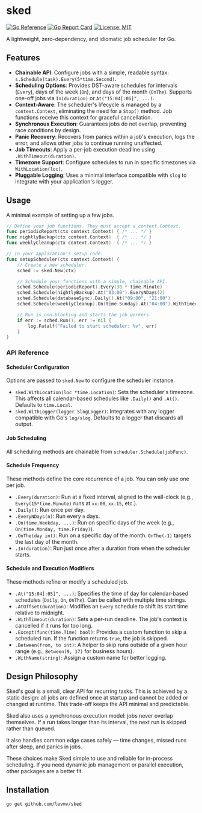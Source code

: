 # sked

[![Go Reference](https://pkg.go.dev/badge/github.com/levmv/sked.svg)](https://pkg.go.dev/github.com/levmv/sked)
[![Go Report Card](https://goreportcard.com/badge/github.com/levmv/sked)](https://goreportcard.com/report/github.com/levmv/sked)
[![License: MIT](https://img.shields.io/badge/License-MIT-yellow.svg)](https://opensource.org/licenses/MIT)

A lightweight, zero-dependency, and idiomatic job scheduler for Go.

## Features

-   **Chainable API**: Configure jobs with a simple, readable syntax: `s.Schedule(task).Every(5*time.Second)`.
-   **Scheduling Options**: Provides DST-aware schedules for intervals (`Every`), days of the week (`On`), and days of the month (`OnThe`). Supports one-off jobs via `In(duration)` or `At("15:04[:05]", ...)`.
-   **Context-Aware**: The scheduler's lifecycle is managed by a `context.Context`, eliminating the need for a `Stop()` method. Job functions receive this context for graceful cancellation.
-   **Synchronous Execution**: Guarantees jobs do not overlap, preventing race conditions by design.
-   **Panic Recovery**: Recovers from panics within a job's execution, logs the error, and allows other jobs to continue running unaffected.
-   **Job Timeouts**: Apply a per-job execution deadline using `.WithTimeout(duration)`.
-   **Timezone Support**: Configure schedules to run in specific timezones via `WithLocation(loc)`.
-   **Pluggable Logging**: Uses a minimal interface compatible with `slog` to integrate with your application's logger.



## Usage

A minimal example of setting up a few jobs.

```go
// Define your job functions. They must accept a context.Context.
func periodicReport(ctx context.Context) { /* ... */ }
func nightlyBackup(ctx context.Context)  { /* ... */ }
func weeklyCleanup(ctx context.Context)  { /* ... */ }

// In your application's setup code:
func setupScheduler(ctx context.Context) {
	// Create a new scheduler.
	sched := sked.New(ctx)

	// Schedule your functions with a simple, chainable API.
	sched.Schedule(periodicReport).Every(30 * time.Minute)
	sched.Schedule(nightlyBackup).At("03:00").EveryNDays(2)
	sched.Schedule(databaseSync).Daily().At("09:00", "21:00")
	sched.Schedule(weeklyCleanup).On(time.Sunday).At("04:00").WithTimeout(2 * time.Hour)

	// Run is non-blocking and starts the job workers.
	if err := sched.Run(); err != nil {		
    	log.Fatalf("Failed to start scheduler: %v", err)
	}
}
```

### API Reference

#### Scheduler Configuration

Options are passed to `sked.New` to configure the scheduler instance.

*   `sked.WithLocation(loc *time.Location)`: Sets the scheduler's timezone. This affects all calendar-based schedules like `.Daily()` and `.At()`. Defaults to `time.Local`.
*   `sked.WithLogger(logger SlogLogger)`: Integrates with any logger compatible with Go's `log/slog`. Defaults to a logger that discards all output.

#### Job Scheduling

All scheduling methods are chainable from `scheduler.Schedule(jobFunc)`.

#### Schedule Frequency

These methods define the core recurrence of a job. You can only use one per job.

*   `.Every(duration)`: Run at a fixed interval, aligned to the wall-clock (e.g., `Every(15*time.Minute)` runs at `xx:00`, `xx:15`, etc.).
*   `.Daily()`: Run once per day.
*   `.EveryNDays(n)`: Run every `n` days.
*   `.On(time.Weekday, ...)`: Run on specific days of the week (e.g., `On(time.Monday, time.Friday)`).
*   `.OnThe(day int)`: Run on a specific day of the month. `OnThe(-1)` targets the last day of the month.
*   `.In(duration)`: Run just once after a duration from when the scheduler starts.

#### Schedule and Execution Modifiers

These methods refine or modify a scheduled job.

*   `.At("15:04[:05]", ...)`: Specifies the time of day for calendar-based schedules (`Daily`, `On`, `OnThe`).  Can be called with multiple time strings.
*   `.AtOffset(duration)`: Modifies an `Every` schedule to shift its start time relative to midnight.
*   `.WithTimeout(duration)`: Sets a per-run deadline. The job's context is cancelled if it runs for too long.
*   `.Except(func(time.Time) bool)`: Provides a custom function to skip a scheduled run. If the function returns `true`, the job is skipped.
*   `.Between(from, to int)`: A helper to skip runs outside of a given hour range (e.g., `Between(9, 17)` for business hours).
*   `.WithName(string)`: Assign a custom name for better logging.


## Design Philosophy

Sked's goal is a small, clear API for recurring tasks.
This is achieved by a static design: all jobs are defined once at startup and cannot be added or changed at runtime. This trade-off keeps the API minimal and predictable.

Sked also uses a synchronous execution model: jobs never overlap themselves. If a run takes longer than its interval, the next run is skipped rather than queued.

It also handles common edge cases safely — time changes, missed runs after sleep, and panics in jobs.

These choices make Sked simple to use and reliable for in-process scheduling. If you need dynamic job management or parallel execution, other packages are a better fit.

## Installation

```sh
go get github.com/levmv/sked
```